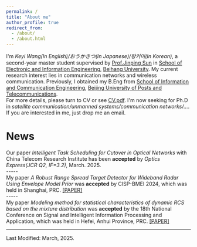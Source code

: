 ```yaml
---
permalink: /
title: "About me"
author_profile: true
redirect_from: 
  - /about/
  - /about.html
---
```

I'm _Keyi Wang(In English)/おうかきつ(In Japanese)/왕커이(In Korean)_, a second-year master student supervised by [Prof.Jinping Sun](https://shi.buaa.edu.cn/sunjinping/zh_CN/index/136932/list/index.htm) in [School of Electronic and Information Engineering](https://www.ee.buaa.edu.cn/), [Beihang University](https://www.buaa.edu.cn/). My current research interest lies in communication networks and wireless communication. Previously, I obtained my B.Eng from [School of Information and Communication Engineering](https://sice.bupt.edu.cn/), [Beijing University of Posts and Telecommunications](https://www.bupt.edu.cn/).<br/>
For more details, please turn to CV or see [CV.pdf](/keyiwang.github.io/files/KeyiWang_Resume.pdf). I'm now seeking for Ph.D in _satellite communication/unmanned systems/communication networks/…_. If you are interested in me, just drop me an email.

News
=====
Our paper _Intelligent Task Scheduling for Cutover in Optical Networks_ with China Telecom Research Institute has been __accepted__ by _Optics Express(JCR Q2, IF=3.2)_, March. 2025.<br/>
-----<br/>
My paper _A Robust Range Spread Target Detector for Wideband Radar Using Envelope Model Prior_ was __accepted__ by CISP-BMEI 2024, which was held in Shanghai, PRC. [[PAPER]](https://ieeexplore.ieee.org/document/10906088)<br/>
-----<br/>
My paper _Modeling method for statistical characteristics of dynamic RCS based on the mixture distribution_ was __accepted__ by the 18th National Conference on Signal and Intelligent Information Processing and Application, which was held in Hefei, Anhui Province, PRC. [[PAPER]](https://kns.cnki.net/kcms2/article/abstract?v=XtSw_LC1RHlR9NoFjeZlkTQSRBQXSNmEeQT0OJVZ5lgX-VBU1Fx_DVH9SK0Y8b3YFJnT45RJfN5wdTmRh9aJ1urjfLM3rkdi7gU657G0NBjwTgR5evrY9zTcUHQlka4dg73_J2wWQUEKz1LXEVGVt2XqEhrzYoyW6QjN7KZvM02tPmIar158BWt0HTccQpHdgu2CbZzVKPI=&uniplatform=NZKPT&language=CHS)

---
Last Modified: March, 2025.
